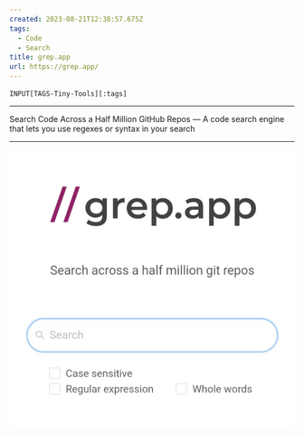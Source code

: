 ```yaml
---
created: 2023-08-21T12:38:57.675Z
tags: 
  - Code
  - Search
title: grep.app
url: https://grep.app/
---
```

```meta-bind
INPUT[TAGS-Tiny-Tools][:tags]
```

___
Search Code Across a Half Million GitHub Repos — A code search engine that lets you use regexes or syntax in your search
___

![](_attachments/grep-app.jpg)
